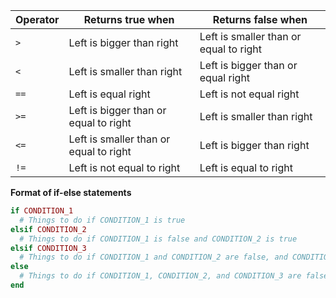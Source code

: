 | Operator | Returns true when                      | Returns false when |
| ---      | ---                                    | ---                |
| `>`      | Left is bigger than right              | Left is smaller than or equal to right |
| `<`      | Left is smaller than right             | Left is bigger than or equal right     |
| `==`     | Left is equal right                    | Left is not equal right                |
| `>=`     | Left is bigger than or equal to right  | Left is smaller than right             |
| `<=`     | Left is smaller than or equal to right | Left is bigger than right              |
| `!=`     | Left is not equal to right             | Left is equal to right                 |

**Format of if-else statements**

```ruby
if CONDITION_1
  # Things to do if CONDITION_1 is true
elsif CONDITION_2
  # Things to do if CONDITION_1 is false and CONDITION_2 is true
elsif CONDITION_3
  # Things to do if CONDITION_1 and CONDITION_2 are false, and CONDITION_3 is true
else
  # Things to do if CONDITION_1, CONDITION_2, and CONDITION_3 are false
end
```
